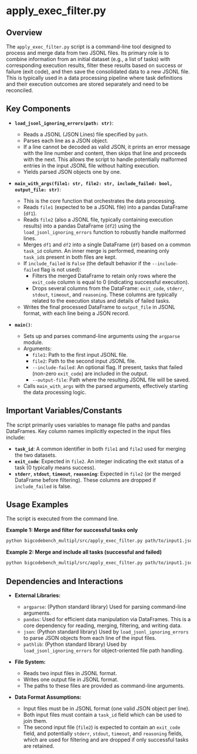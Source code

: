 # apply_exec_filter.py

## Overview

The `apply_exec_filter.py` script is a command-line tool designed to process and merge data from two JSONL files. Its primary role is to combine information from an initial dataset (e.g., a list of tasks) with corresponding execution results, filter these results based on success or failure (exit code), and then save the consolidated data to a new JSONL file. This is typically used in a data processing pipeline where task definitions and their execution outcomes are stored separately and need to be reconciled.

## Key Components

- **`load_jsonl_ignoring_errors(path: str)`**:
  - Reads a JSONL (JSON Lines) file specified by `path`.
  - Parses each line as a JSON object.
  - If a line cannot be decoded as valid JSON, it prints an error message with the line number and content, then skips that line and proceeds with the next. This allows the script to handle potentially malformed entries in the input JSONL file without halting execution.
  - Yields parsed JSON objects one by one.

- **`main_with_args(file1: str, file2: str, include_failed: bool, output_file: str)`**:
  - This is the core function that orchestrates the data processing.
  - Reads `file1` (expected to be a JSONL file) into a pandas DataFrame (`df1`).
  - Reads `file2` (also a JSONL file, typically containing execution results) into a pandas DataFrame (`df2`) using the `load_jsonl_ignoring_errors` function to robustly handle malformed lines.
  - Merges `df1` and `df2` into a single DataFrame (`df`) based on a common `task_id` column. An inner merge is performed, meaning only `task_id`s present in both files are kept.
  - If `include_failed` is `False` (the default behavior if the `--include-failed` flag is not used):
    - Filters the merged DataFrame to retain only rows where the `exit_code` column is equal to 0 (indicating successful execution).
    - Drops several columns from the DataFrame: `exit_code`, `stderr`, `stdout`, `timeout`, and `reasoning`. These columns are typically related to the execution status and details of failed tasks.
  - Writes the final processed DataFrame to `output_file` in JSONL format, with each line being a JSON record.

- **`main()`**:
  - Sets up and parses command-line arguments using the `argparse` module.
  - Arguments:
    - `file1`: Path to the first input JSONL file.
    - `file2`: Path to the second input JSONL file.
    - `--include-failed`: An optional flag. If present, tasks that failed (non-zero `exit_code`) are included in the output.
    - `--output-file`: Path where the resulting JSONL file will be saved.
  - Calls `main_with_args` with the parsed arguments, effectively starting the data processing logic.

## Important Variables/Constants

The script primarily uses variables to manage file paths and pandas DataFrames. Key column names implicitly expected in the input files include:

- **`task_id`**: A common identifier in both `file1` and `file2` used for merging the two datasets.
- **`exit_code`**: Expected in `file2`. An integer indicating the exit status of a task (0 typically means success).
- **`stderr`**, **`stdout`**, **`timeout`**, **`reasoning`**: Expected in `file2` (or the merged DataFrame before filtering). These columns are dropped if `include_failed` is false.

## Usage Examples

The script is executed from the command line.

**Example 1: Merge and filter for successful tasks only**

```bash
python bigcodebench_multipl/src/apply_exec_filter.py path/to/input1.jsonl path/to/input2_exec_results.jsonl --output-file path/to/successful_merged_output.jsonl
```

**Example 2: Merge and include all tasks (successful and failed)**

```bash
python bigcodebench_multipl/src/apply_exec_filter.py path/to/input1.jsonl path/to/input2_exec_results.jsonl --include-failed --output-file path/to/all_merged_output.jsonl
```

## Dependencies and Interactions

- **External Libraries:**
  - `argparse`: (Python standard library) Used for parsing command-line arguments.
  - `pandas`: Used for efficient data manipulation via DataFrames. This is a core dependency for reading, merging, filtering, and writing data.
  - `json`: (Python standard library) Used by `load_jsonl_ignoring_errors` to parse JSON objects from each line of the input files.
  - `pathlib`: (Python standard library) Used by `load_jsonl_ignoring_errors` for object-oriented file path handling.

- **File System:**
  - Reads two input files in JSONL format.
  - Writes one output file in JSONL format.
  - The paths to these files are provided as command-line arguments.

- **Data Format Assumptions:**
  - Input files must be in JSONL format (one valid JSON object per line).
  - Both input files must contain a `task_id` field which can be used to join them.
  - The second input file (`file2`) is expected to contain an `exit_code` field, and potentially `stderr`, `stdout`, `timeout`, and `reasoning` fields, which are used for filtering and are dropped if only successful tasks are retained.
